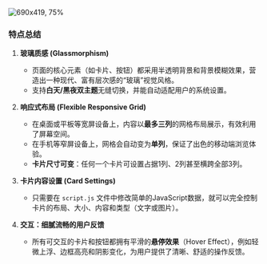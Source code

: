 
![690x419, 75%](https://linux.do/uploads/default/original/4X/9/9/1/99167e0b79b47dc29a2cf1566840523c95a73ec6.jpeg)

### 特点总结
1.  **玻璃质感 (Glassmorphism)**
    * 页面的核心元素（如卡片、按钮）都采用半透明背景和背景模糊效果，营造出一种现代、富有层次感的“玻璃”视觉风格。
    * 支持**白天/黑夜双主题**无缝切换，并能自动适配用户的系统设置。

2.  **响应式布局 (Flexible Responsive Grid)**
    * 在桌面或平板等宽屏设备上，内容以**最多三列**的网格布局展示，有效利用了屏幕空间。
    * 在手机等窄屏设备上，网格会自动变为**单列**，保证了出色的移动端浏览体验。
    * **卡片尺寸可变**：任何一个卡片可设置占据1列、2列甚至横跨全部3列。

3.  **卡片内容设置 (Card Settings)**
    * 只需要在 `script.js` 文件中修改简单的JavaScript数据，就可以完全控制卡片的布局、大小、内容和类型（文字或图片）。

4.  **交互：细腻流畅的用户反馈**
    * 所有可交互的卡片和按钮都拥有平滑的**悬停效果**（Hover Effect），例如轻微上浮、边框高亮和阴影变化，为用户提供了清晰、舒适的操作反馈。
